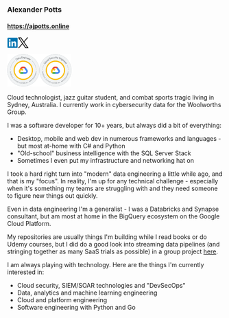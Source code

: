 ### Alexander Potts
#### <a href="https://ajpotts.online" target="_blank">https://ajpotts.online</a>
<a href="https://www.linkedin.com/in/alexander-potts-9b4a41aa"><img src="https://raw.githubusercontent.com/devicons/devicon/master/icons/linkedin/linkedin-original.svg" width="25" style="vertical-align: bottom;"></a><a href="https://www.twitter.com/ajpotts01"><img src="https://raw.githubusercontent.com/devicons/devicon/55609aa5bd817ff167afce0d965585c92040787a/icons/twitter/twitter-original.svg" width="25" style="vertical-align: bottom"></a>



<a href="https://google.accredible.com/5ec7018d-7f13-4afa-9de9-3efa72966a40?key=ba380dbda42d95129ba586866ceb82f9bb7d6213b858d350177cdb76a1ad371f"><img src="https://raw.githubusercontent.com/ajpotts01/ajpotts01/main/professional-data-engineer-certification.png" width="75"></a><img src="https://raw.githubusercontent.com/ajpotts01/ajpotts01/main/professional-cloud-security-engineer-certification.png" width="75"></a>

Cloud technologist, jazz guitar student, and combat sports tragic living in Sydney, Australia.
I currently work in cybersecurity data for the Woolworths Group.

I was a software developer for 10+ years, but always did a bit of everything:
- Desktop, mobile and web dev in numerous frameworks and languages - but most at-home with C# and Python
- "Old-school" business intelligence with the SQL Server Stack
- Sometimes I even put my infrastructure and networking hat on

I took a hard right turn into "modern" data engineering a little while ago, and that is my "focus". In reality, I'm up for any technical challenge - especially when it's something my teams are struggling with and they need someone to figure new things out quickly.

Even in data engineering I'm a generalist - I was a Databricks and Synapse consultant, but am most at home in the BigQuery ecosystem on the Google Cloud Platform.

My repositories are usually things I'm building while I read books or do Udemy courses, but I did do a good look into streaming data pipelines (and stringing together as many SaaS trials as possible) in a group project [here](https://github.com/ajpotts01/eventsim_streaming). 

I am always playing with technology. Here are the things I'm currently interested in:
- Cloud security, SIEM/SOAR technologies and "DevSecOps"
- Data, analytics and machine learning engineering
- Cloud and platform engineering
- Software engineering with Python and Go
